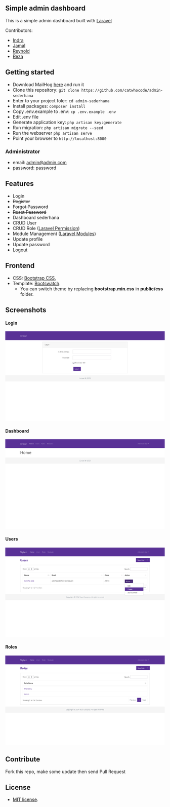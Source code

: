 ## Simple admin dashboard

This is a simple admin dashboard built with [Laravel](https://www.laravel.com/)

Contributors:
- [Indra](https://github.com/KingSit3)
- [Jamal](https://github.com/jamalulinsan)
- [Reynold](https://github.com/nekrophantom)
- [Reza](https://github.com/AaEzha)


## Getting started

- Download MailHog [here](https://github.com/mailhog/MailHog) and run it
- Clone this repository:
  `git clone https://github.com/catwhocode/admin-sederhana`
- Enter to your project foler:
  `cd admin-sederhana`
- Install packages:
  `composer install`
- Copy .env.example to .env:
  `cp .env.example .env`
- Edit .env file
- Generate application key:
  `php artisan key:generate`
- Run migration:
  `php artisan migrate --seed`
- Run the webserver
  `php artisan serve`
- Point your browser to `http://localhost:8000`

### Administrator

- email: admin@admin.com
- password: password

## Features

- Login
- ~~Register~~
- ~~Forgot Password~~
- ~~Reset Password~~
- Dashboard sederhana
- CRUD User
- CRUD Role ([Laravel Permission](https://github.com/spatie/laravel-permission))
- Module Management ([Laravel Modules](https://github.com/nWidart/laravel-modules))
- Update profile
- Update password
- Logout

## Frontend

- CSS: [Bootstrap CSS](https://getbootstrap.com),
- Template: [Bootswatch](https://bootswatch.com/).
    - You can switch theme by replacing **bootstrap.min.css** in **public/css** folder.

## Screenshots

#### Login

![Login](docs/login.png)

#### Dashboard

![Dashboard](docs/dashboard.png)

#### Users

![Home](docs/users.png)


#### Roles

![Home](docs/roles.png)


## Contribute

Fork this repo, make some update then send Pull Request

## License

- [MIT license](https://opensource.org/licenses/MIT).
